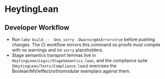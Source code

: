 # HeytingLean

## Developer Workflow

- Run `lake build -- -Dno_sorry -DwarningAsError=true` before pushing changes. The CI workflow mirrors this command so proofs must compile with no warnings and no `sorry` placeholders.
- Stage semantics transport lemmas live in `HeytingLean/Logic/StageSemantics.lean`, and the compliance suite (`HeytingLean/Tests/Compliance.lean`) exercises the Boolean/MV/effect/orthomodular exemplars against them.
